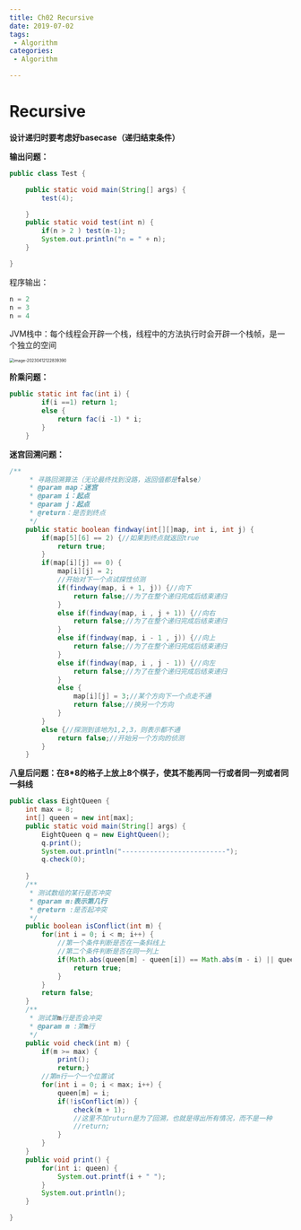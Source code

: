 ```yaml
---
title: Ch02 Recursive
date: 2019-07-02
tags:
 - Algorithm
categories:
 - Algorithm

---
```


# Recursive



**设计递归时要考虑好basecase（递归结束条件）**

**输出问题：**

```java
public class Test {

	public static void main(String[] args) {
		test(4);

	}
	public static void test(int n) {
		if(n > 2 ) test(n-1);
		System.out.println("n = " + n);
	}

}
```

程序输出：

```java
n = 2
n = 3
n = 4
```

JVM栈中：每个线程会开辟一个栈，线程中的方法执行时会开辟一个栈帧，是一个独立的空间

<img src="https://markdown-1301334775.cos.eu-frankfurt.myqcloud.com/image-20230412122839390.png" alt="image-20230412122839390" style="zoom: 50%;" />

**阶乘问题：**

```java
public static int fac(int i) {
		if(i ==1) return 1;
		else {
			return fac(i -1) * i;
		}
	}
```

**迷宫回溯问题：**

```java
/**
	 * 寻路回溯算法（无论最终找到没路，返回值都是false）
	 * @param map：迷宫
	 * @param i：起点
	 * @param j：起点
	 * @return：是否到终点
	 */
	public static boolean findway(int[][]map, int i, int j) {
		if(map[5][6] == 2) {//如果到终点就返回true
			return true;
		}
		if(map[i][j] == 0) {
			map[i][j] = 2;
			//开始对下一个点试探性侦测
			if(findway(map, i + 1, j)) {//向下
				return false;//为了在整个递归完成后结束递归
			}
			else if(findway(map, i , j + 1)) {//向右
				return false;//为了在整个递归完成后结束递归
			}
			else if(findway(map, i - 1 , j)) {//向上
				return false;//为了在整个递归完成后结束递归
			}
			else if(findway(map, i , j - 1)) {//向左
				return false;//为了在整个递归完成后结束递归
			}
			else {
				map[i][j] = 3;//某个方向下一个点走不通
				return false;//换另一个方向
			}
		}
		else {//探测到该地为1,2,3，则表示都不通
			return false;//开始另一个方向的侦测
		}
	}
```

**八皇后问题：在8\*8的格子上放上8个棋子，使其不能再同一行或者同一列或者同一斜线**

```java
public class EightQueen {
	int max = 8;
	int[] queen = new int[max];
	public static void main(String[] args) {
		EightQueen q = new EightQueen();
		q.print();
		System.out.println("--------------------------");
		q.check(0);
		
	}
	/**
	 * 测试数组的某行是否冲突
	 * @param m:表示第几行
	 * @return :是否起冲突
	 */
	public boolean isConflict(int m) {
		for(int i = 0; i < m; i++) {
			//第一个条件判断是否在一条斜线上
			//第二个条件判断是否在同一列上
			if(Math.abs(queen[m] - queen[i]) == Math.abs(m - i) || queen[m] == queen[i]) {
				return true;
			}
		}
		return false;
	}
	/**
	 * 测试第m行是否会冲突
	 * @param m :第m行
	 */
	public void check(int m) {
		if(m >= max) {
			print();
			return;}
		//第m行一个一个位置试
		for(int i = 0; i < max; i++) {
			queen[m] = i;
			if(!isConflict(m)) {
				check(m + 1);
				//这里不加ruturn是为了回溯，也就是得出所有情况，而不是一种
				//return;
			}
		}
	}
	public void print() {
		for(int i: queen) {
			System.out.printf(i + " ");
		}
		System.out.println();
	}

}
```









